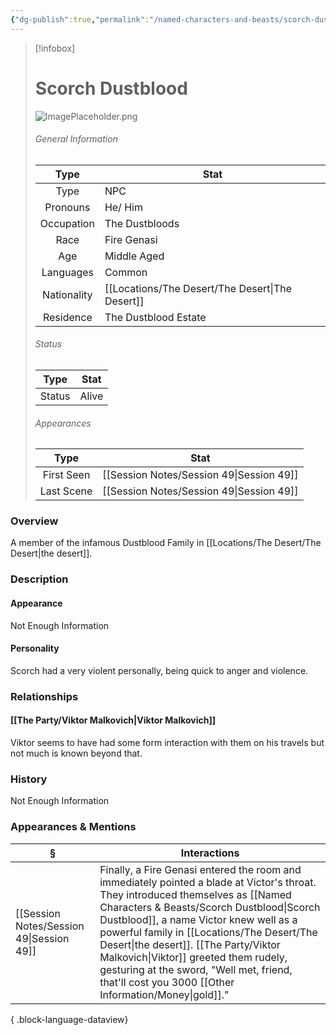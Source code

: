 ```yaml
---
{"dg-publish":true,"permalink":"/named-characters-and-beasts/scorch-dustblood/","tags":["NPC"],"updated":"2025-09-27T13:09:12.435+01:00"}
---
```


>[!infobox]
> 
> #  Scorch Dustblood
> ![ImagePlaceholder.png](/img/user/Admin/Attachments/ImagePlaceholder.png)
> ###### General Information
> Type | Stat |
>  :----: | --- |
>  Type  | NPC |
>  Pronouns | He/ Him |
> Occupation | The Dustbloods |
>  Race | Fire Genasi |
> Age | Middle Aged |
>  Languages | Common | 
>  Nationality | [[Locations/The Desert/The Desert\|The Desert]] | 
>  Residence | The Dustblood Estate | 
>  ###### Status
>   Type | Stat |
>  :----: | --- |
>  Status  | Alive |
> ###### Appearances
>   Type | Stat |
>  :----: | --- |
>  First Seen  | [[Session Notes/Session 49\|Session 49]] |
>  Last Scene | [[Session Notes/Session 49\|Session 49]] |


### Overview
A member of the infamous Dustblood Family in [[Locations/The Desert/The Desert\|the desert]]. 

### Description
#### Appearance
Not Enough Information

#### Personality
Scorch had a very violent personally, being quick to anger and violence. 

### Relationships
#### [[The Party/Viktor Malkovich\|Viktor Malkovich]] 
Viktor seems to have had some form interaction with them on his travels but not much is known beyond that. 

### History
Not Enough Information

### Appearances & Mentions
| §                                           | Interactions                                                                                                                                                                                                                                                                                                                                         |
| ------------------------------------------- | ---------------------------------------------------------------------------------------------------------------------------------------------------------------------------------------------------------------------------------------------------------------------------------------------------------------------------------------------------- |
| [[Session Notes/Session 49\|Session 49]] | Finally, a Fire Genasi entered the room and immediately pointed a blade at Victor's throat. They introduced themselves as [[Named Characters & Beasts/Scorch Dustblood\|Scorch Dustblood]], a name Victor knew well as a powerful family in [[Locations/The Desert/The Desert\|the desert]]. [[The Party/Viktor Malkovich\|Viktor]] greeted them rudely, gesturing at the sword, "Well met, friend, that'll cost you 3000 [[Other Information/Money\|gold]]." |

{ .block-language-dataview}
